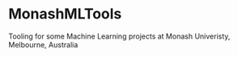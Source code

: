 # MonashMLTools
Tooling for some Machine Learning projects at Monash Univeristy, Melbourne, Australia
